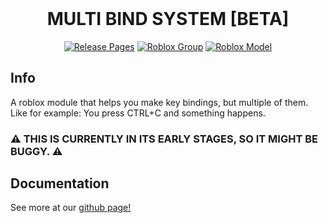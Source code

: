 <div align="center">

<div>&nbsp;</div>

<h1> MULTI BIND SYSTEM [BETA] </h1>

[![Release Pages](https://img.shields.io/static/v1?label=Version&message=1.0.0&color=red)](https://github.com/bludmas/MultiBindSystem/releases "Releases")
[![Roblox Group](https://img.shields.io/badge/roblox-group-darkgreen?logo=roblox)](https://www.roblox.com/communities/34028520/Windows-Bloodshed-Studios#!/about "Our roblox group")
[![Roblox Model](https://img.shields.io/badge/roblox-model-green?logo=roblox)](https://create.roblox.com/store/asset/83292612930634/MultiBind "Link to module script.")

</div>

<h2> Info </h2>
A roblox module that helps you make key bindings, but multiple of them.
Like for example: You press CTRL+C and something happens.

<h3>⚠ THIS IS CURRENTLY IN ITS EARLY STAGES, SO IT MIGHT BE BUGGY. ⚠</h3>

<h2> Documentation </h2>

See more at our [github page!](https://bludmas.github.io/MultiBindSystem/)
